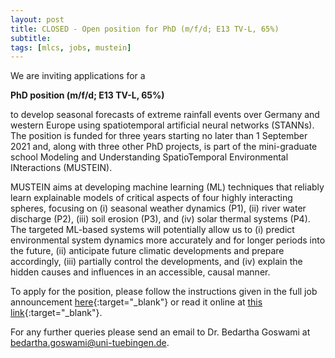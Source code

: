 ```yaml
---
layout: post
title: CLOSED - Open position for PhD (m/f/d; E13 TV-L, 65%)
subtitle:
tags: [mlcs, jobs, mustein]
---
```


We are inviting applications for a

**PhD position (m/f/d; E13 TV-L, 65%)**

to develop seasonal forecasts of extreme rainfall events over Germany
and western Europe using spatiotemporal artificial neural networks
(STANNs). The position is funded for three years starting no later than
1 September 2021 and, along with three other PhD projects, is part of
the mini-graduate school Modeling and Understanding SpatioTemporal
Environmental INteractions (MUSTEIN).

MUSTEIN aims at developing machine learning (ML) techniques that
reliably learn explainable models of critical aspects of four highly
interacting spheres, focusing on (i) seasonal weather dynamics (P1),
(ii) river water discharge (P2), (iii) soil erosion (P3), and (iv) solar
thermal systems (P4). The targeted ML-based systems will potentially
allow us to (i) predict environmental system dynamics more accurately
and for longer periods into the future, (ii) anticipate future climatic
developments and prepare accordingly, (iii) partially control the
developments, and (iv) explain the hidden causes and influences in an
accessible, causal manner.

To apply for the position, please follow the instructions given in the
full job announcement
[here](/files/mustein_p1_announcement.pdf){:target="_blank"} or read it
online at [this
link](https://uni-tuebingen.de/en/research/core-research/cluster-of-excellence-machine-learning/home/open-positions/#c1297104){:target="_blank"}.

For any further queries please send an email to Dr. Bedartha Goswami at
[bedartha.goswami@uni-tuebingen.de](mailto:bedartha.goswami@uni-tuebingen.de).


